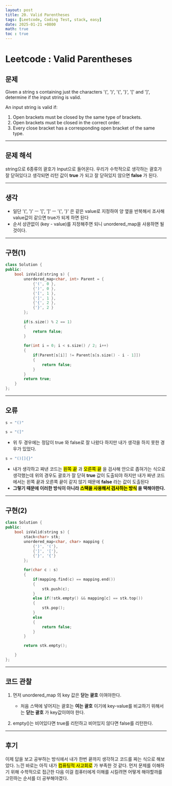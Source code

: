 ```yaml
---
layout: post
title: 20. Valid Parentheses
tags: [Leetcode, Coding Test, stack, easy]
date: 2025-01-21 +0800
math: true
toc : true
---
```


# Leetcode : Valid Parentheses

## 문제

Given a string s containing just the characters '(', ')', '{', '}', '[' and ']', determine if the input string is valid.

An input string is valid if:

1. Open brackets must be closed by the same type of brackets.
2. Open brackets must be closed in the correct order.
3. Every close bracket has a corresponding open bracket of the same type.

****

## 문제 해석
string으로 6종류의 괄호가 Input으로 들어온다. 우리가 수학적으로 생각하는 괄호가 잘 닫혀있다고 생각되면 리턴 값이 **true** 가 되고 잘 닫혀있지 않으면 **false** 가 된다. 

****

## 생각
- 일단 '(', ')' ㅡ '[', ']' ㅡ '{', '}' 은 같은 value로 지정하여 양 옆을 반복해서 조사해 value값이 같으면 true가 되게 하면 된다
- 순서 상관없이 (key - value)를 지정해주면 되니 unordered_map을 사용하면 될 것이다.

****

## 구현(1) 

```cpp
class Solution {
public:
    bool isValid(string s) {
        unordered_map<char, int> Parent = {
            {'(', 0 },
            {')', 0 },
            {'[', 1 },
            {']', 1 },
            {'{', 2 },
            {'}', 2 }
        };
        
        if(s.size() % 2 == 1)
        {
            return false;
        }
        
        for(int i = 0; i < s.size() / 2; i++)
        {
            if(Parent[s[i]] != Parent[s[s.size() - i - 1]])
            {
                return false;
            }
        }
        return true;
    }
};
```

****

## 오류
```cpp
s = "()"
```

```cpp
s = "(]"
```
- 위 두 경우에는 정답이 true 와 false로 잘 나왔다 하지만 내가 생각을 하지 못한 경우가 있었다. 

```cpp
s = "()[]{}"
```
- 내가 생각하고 짜낸 코드는 <mark>왼쪽 끝</mark> 과 <mark>오른쪽 끝</mark> 을 검사해 안으로 좁혀가는 식으로 생각했는데 위의 경우도 괄호가 잘 닫혀 **true** 값이 도출되야 하지만 내가 짜낸 코드에서는 왼쪽 끝과 오른쪽 끝이 같지 않기 때문에 **false** 라는 값이 도출된다
- **그렇기 때문에 이러한 방식이 아니라 <mark>스택을 사용해서 검사하는 방식</mark> 을 택해야한다.**

****

## 구현(2)

```cpp
class Solution {
public:
    bool isValid(string s) {
        stack<char> stk;
        unordered_map<char, char> mapping {
            {')', '('},
            {']', '['},
            {'}', '{'}
        };

        for(char c : s)
        {
            if(mapping.find(c) == mapping.end()) 
            {
                stk.push(c);
            }
            else if(!stk.empty() && mapping[c] == stk.top())
            {
                stk.pop();
            }
            else
            {
                return false;
            }
        }

        return stk.empty();

    }
};
```

****

## 코드 관찰
1. 먼저 unordered_map 의 key 값은 **닫는 괄호** 이여야한다.
   - 처음 스택에 넣어지는 괄호는 **여는 괄호** 이기에 key-value를 비교하기 위해서는 **닫는 괄호** 가 key값이여야 한다.

2. empty()는 비어있다면 true를 리턴하고 비어있지 않다면 false를 리턴한다.

****

## 후기
이제 답을 보고 공부하는 방식에서 내가 한번 끝까지 생각하고 코드를 짜는 식으로 해보았다. 느낀 바로는 아직 내가 <mark>컴퓨팅적 사고회로</mark> 가 부족한 것 같다. 먼저 문제를 이해하기 위해 수학적으로 접근한 다음 이걸 컴퓨터에게 이해를 시킬려면 어떻게 해야할까를 고민하는 순서를 더 공부해야겠다.
